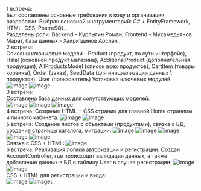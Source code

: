 1 встреча:\
 Был составлены основные требования к коду и организации разработки. Выбран основной инструментарий: C# + EntityFramework, HTML, CSS, PostreSQL.\
 Разделены роли: Backend - Курлыгин Роман, Frontend - Мухамедьянов Марат, база данных - Хайритдинов Арслан..\
2 встреча:\
  Описаны ключыевые модели - Product (продукт, по сути интерфейс), Halal (основной продукт магазина), AdditionalProduct (дополнительная продукция), AllProductsModel (список всех продуктов), CartItem (товары корзины), Order (заказ), SeedData (для инициализации данных \ продуктов), User (пользователь)
  Установка ключевых модулей.\
  ![image](https://user-images.githubusercontent.com/131643764/236675572-95ebacd1-0e9b-4923-92a1-20ff198a31d2.png)
  ![image](https://user-images.githubusercontent.com/131643764/236675588-0ab11a95-f6be-4269-a037-96ffa54465e1.png)\
3 встреча:\
  Составлена база данных для сопутствующих моделей:\
  ![image](https://user-images.githubusercontent.com/131643764/236675666-8813255d-990c-48de-85df-e080ab43c64a.png)
  ![image](https://user-images.githubusercontent.com/131643764/236675679-98016587-abe0-405b-ad9a-07c1586ef2bc.png)
  ![image](https://user-images.githubusercontent.com/131643764/236675728-8704d505-4a63-4440-9534-c842f4a1d9f4.png)\
4 встреча:
  Создание HTML + CSS страниц для главной Home страницы и личного кабинета.
  ![image](https://user-images.githubusercontent.com/131643764/236675901-07c201e3-df43-4e3b-b2f3-122aec3e5baf.png)
  ![image](https://user-images.githubusercontent.com/131643764/236675926-a7b96676-fcf6-4ffe-8185-afcbf142ae93.png)\
5 встреча: 
  Создание листов с объектами (продуктами), связка с БД, создание страницы каталога, миграции.
  ![image](https://user-images.githubusercontent.com/131643764/236676016-9d84e5bd-632e-401a-a493-04dbb99d1b2e.png)
  ![image](https://user-images.githubusercontent.com/131643764/236676070-d34ae1e2-e249-4463-bf6d-99444e516322.png)
  ![image](https://user-images.githubusercontent.com/131643764/236676127-85dbbdc4-022a-4221-af9f-95b5a80af569.png)
  ![image](https://user-images.githubusercontent.com/131643764/236676162-9c75dcc6-5055-4548-aa33-24cb9fbe027e.png)
  ![image](https://user-images.githubusercontent.com/131643764/236676203-8780ce62-109a-4937-ad88-e3ce20c09afb.png)\
  Связка с CSS + HTML:
  ![image](https://user-images.githubusercontent.com/131643764/236676456-f9451cf5-d188-4288-ae2b-f619f4c49ea0.png)\
6 вcтреча:
  Реализация логики авторизации и регистрации. Создан AccountController, где происходит валидация данных, а также добавление данных в БД в таблицу User в случае регистрации.
  ![image](https://user-images.githubusercontent.com/131643764/236676698-8a3e27f1-890a-4d7a-8fd1-b6cd216b69f3.png)
  ![image](https://user-images.githubusercontent.com/131643764/236676730-286fed95-00c3-43e8-8eae-6921e3988f44.png)\
  CSS + HTML для регистрации и входа:\
  ![image](https://user-images.githubusercontent.com/131643764/236676898-b5054403-d371-43bb-a7eb-fa4daf545eb5.png)
  ![image](https://user-images.githubusercontent.com/131643764/236676905-f2e42f10-ee78-4b36-9911-c6e38117350a.png)\
  
  

  

  
